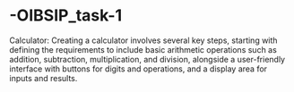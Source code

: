 # -OIBSIP_task-1
Calculator:  Creating a calculator involves several key steps, starting with defining the requirements to include basic arithmetic operations such as addition, subtraction, multiplication, and division, alongside a user-friendly interface with buttons for digits and operations, and a display area for inputs and results. 
